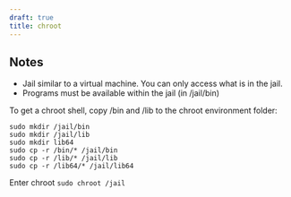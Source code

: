 ```yaml
---
draft: true
title: chroot
---
```


## Notes

- Jail similar to a virtual machine. You can only access what is in the jail.
- Programs must be available within the jail (in /jail/bin)

To get a chroot shell, copy /bin and /lib to the chroot environment folder:
```
sudo mkdir /jail/bin
sudo mkdir /jail/lib
sudo mkdir lib64
sudo cp -r /bin/* /jail/bin
sudo cp -r /lib/* /jail/lib
sudo cp -r /lib64/* /jail/lib64
```

Enter chroot
`sudo chroot /jail`

